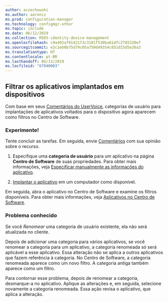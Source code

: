 ```yaml
---
author: aczechowski
ms.author: aaroncz
ms.prod: configuration-manager
ms.technology: configmgr-other
ms.topic: include
ms.date: 06/12/2019
ms.collection: M365-identity-device-management
ms.openlocfilehash: c9a492af01421f3c3101f530ba81dfc2765320ef
ms.sourcegitcommit: e3c1eb0b75d79c05a750d49354c851d15d5e26a3
ms.translationtype: HT
ms.contentlocale: pt-BR
ms.lasthandoff: 06/13/2019
ms.locfileid: "67040003"
---
```

## <a name="bkmk_appcategory"></a> Filtrar os aplicativos implantados em dispositivos

<!--4451056-->

Com base em seus [Comentários do UserVoice](https://configurationmanager.uservoice.com/forums/300492-ideas/suggestions/13252563-software-center-add-categories-to-maching-targett), categorias de usuário para implantações de aplicativos voltados para o dispositivo agora aparecem como filtros no Centro de Software.

### <a name="try-it-out"></a>Experimente!

Tente concluir as tarefas. Em seguida, envie [Comentários](/sccm/core/understand/find-help#product-feedback) com sua opinião sobre o recurso.

1. Especifique uma **categoria de usuário** para um aplicativo na página **Centro de Software** de suas propriedades. Para obter mais informações, veja [Especificar manualmente as informações do aplicativo](/sccm/apps/deploy-use/create-applications#bkmk_manual-app).

1. [Implantar o aplicativo](/sccm/apps/deploy-use/deploy-applications) em um computador como disponível.

Em seguida, abra o aplicativo no Centro de Software e examine os filtros disponíveis. Para obter mais informações, veja [Aplicativos no Centro de Software](/sccm/core/understand/software-center#applications).

### <a name="known-issue"></a>Problema conhecido

<!-- 4726793 -->

Se você *Renomear* uma categoria de usuário existente, ela não será atualizada no cliente.

Depois de adicionar uma categoria para vários aplicativos, se você renomear a categoria para um aplicativo, a categoria renomeada só será aplicável a esse aplicativo. Essa alteração não se aplica a outros aplicativos que fazem referência à categoria. No Centro de Software, a categoria renomeada aparece como um novo filtro. A categoria antiga também aparece como um filtro.

Para contornar esse problema, depois de renomear a categoria, desmarque-a no aplicativo. Aplique as alterações e, em seguida, selecione novamente a categoria renomeada. Essa ação revisa o aplicativo, que aplica a alteração.
